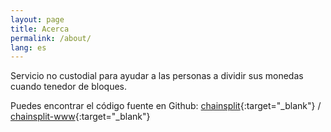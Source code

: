 ```yaml
---
layout: page
title: Acerca
permalink: /about/
lang: es
---
```


Servicio no custodial para ayudar a las personas a dividir sus monedas cuando tenedor de bloques.

Puedes encontrar el código fuente en Github:
[chainsplit][chainsplit-org]{:target="_blank"} /
[chainsplit-www](https://github.com/chainsplit/chainsplit-www){:target="_blank"}

[chainsplit-org]: https://github.com/chainsplit
